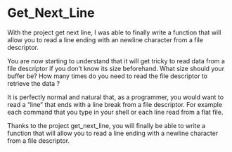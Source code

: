 # Get_Next_Line

With the project get next line, I was able to finally write a function that will allow you to read a line ending with an
newline character from a file descriptor.

You are now starting to understand that it will get tricky to read data from a file descriptor if you don’t know its size beforehand. What size should your buffer be? How
many times do you need to read the file descriptor to retrieve the data ?

It is perfectly normal and natural that, as a programmer, you would want to read a
“line” that ends with a line break from a file descriptor. For example each command that
you type in your shell or each line read from a flat file.

Thanks to the project get_next_line, you will finally be able to write a function
that will allow you to read a line ending with a newline character from a file descriptor.
